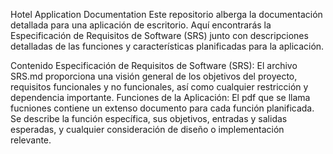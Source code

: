 Hotel Application Documentation
Este repositorio alberga la documentación detallada para una aplicación de escritorio. 
Aquí encontrarás la Especificación de Requisitos de Software (SRS) junto con descripciones 
detalladas de las funciones y características planificadas para la aplicación.

Contenido
Especificación de Requisitos de Software (SRS): El archivo SRS.md proporciona una visión general de los objetivos del proyecto, 
requisitos funcionales y no funcionales, así como cualquier restricción y dependencia importante.
Funciones de la Aplicación: El pdf que se llama fucniones contiene un extenso documento para cada función planificada. Se describe la función específica, sus objetivos, entradas y salidas esperadas, 
y cualquier consideración de diseño o implementación relevante.
